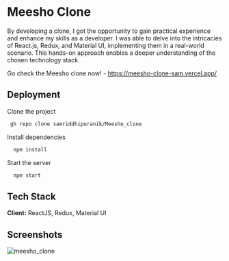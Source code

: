 
# Meesho Clone

By developing a clone, I got the opportunity to gain practical experience and enhance my skills as a developer. I was able to delve into the intricacies of React.js, Redux, and Material UI, implementing them in a real-world scenario. This hands-on approach enables a deeper understanding of the chosen technology stack.

Go check the Meesho clone now! - https://meesho-clone-sam.vercel.app/

## Deployment

Clone the project

```bash
 gh repo clone samriddhipuranik/Meesho_clone
```
Install dependencies

```bash
  npm install
```

Start the server

```bash
  npm start
```


## Tech Stack

**Client:** ReactJS, Redux, Material UI




## Screenshots

<!-- ![App Screenshot](https://via.plac![meesho_clone](https://github.com/samriddhipuranik/Meesho_clone/assets/69351209/8419dd86-1590-4904-90c4-7987eaea5dff)
eholder.com/468x300?text=App+Screenshot+Here) -->
![meesho_clone](https://github.com/samriddhipuranik/Meesho_clone/assets/69351209/050276be-59a1-4583-a0e7-018f0dc6108b)


